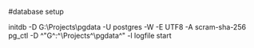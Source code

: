 #database setup

initdb -D G:\Projects\pgdata -U postgres -W -E UTF8 -A scram-sha-256
pg_ctl -D ^"G^:^\Projects^\pgdata^" -l logfile start
